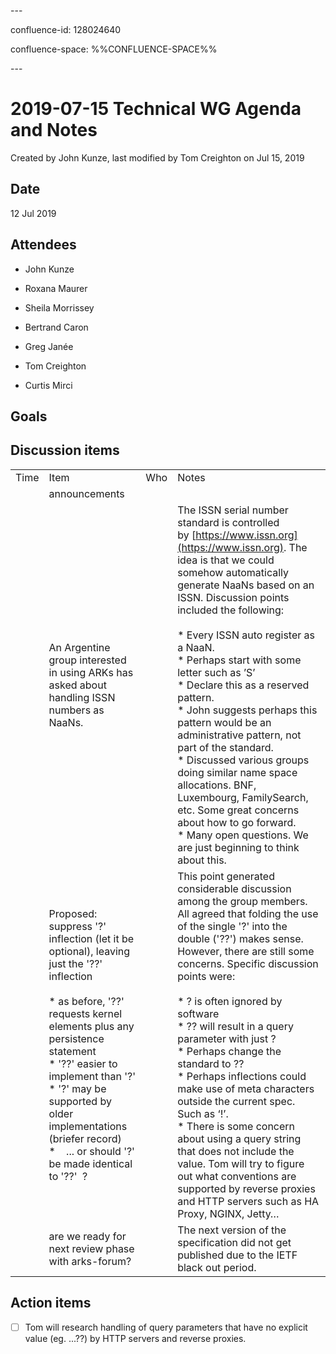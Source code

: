 \---

confluence-id: 128024640

confluence-space: %%CONFLUENCE-SPACE%%

\---

2019-07-15 Technical WG Agenda and Notes
========================================

Created by John Kunze, last modified by Tom Creighton on Jul 15, 2019

Date
----

12 Jul 2019

Attendees
---------

*   John Kunze
    
*   Roxana Maurer
*   Sheila Morrissey
    
*   Bertrand Caron
*   Greg Janée
*   Tom Creighton
*   Curtis Mirci

Goals
-----

Discussion items
----------------

|     |     |     |     |
| --- | --- | --- | --- |
| Time | Item | Who | Notes |
|     | announcements |     |     |
|     | An Argentine group interested in using ARKs has asked about handling ISSN numbers as NaaNs. |     | The ISSN serial number standard is controlled by [https://www.issn.org](https://www.issn.org). The idea is that we could somehow automatically generate NaaNs based on an ISSN. Discussion points included the following:<br><br>*   Every ISSN auto register as a NaaN.<br>*   Perhaps start with some letter such as ’S’<br>*   Declare this as a reserved pattern.<br>*   John suggests perhaps this pattern would be an administrative pattern, not part of the standard.<br>*   Discussed various groups doing similar name space allocations. BNF, Luxembourg, FamilySearch, etc. Some great concerns about how to go forward.<br>*   Many open questions. We are just beginning to think about this. |
|     | Proposed: suppress '?' inflection (let it be optional), leaving just the '??' inflection<br><br>*   as before, '??' requests kernel elements plus any persistence statement<br>*   '??' easier to implement than '?'<br>*   '?' may be supported by older implementations (briefer record)<br>*      ... or should '?' be made identical to '??'  ? |     | This point generated considerable discussion among the group members. All agreed that folding the use of the single '?' into the double ('??') makes sense. However, there are still some concerns. Specific discussion points were:<br><br>*   ? is often ignored by software<br>*   ?? will result in a query parameter with just ?<br>*   Perhaps change the standard to ??<br>*   Perhaps inflections could make use of meta characters outside the current spec. Such as ‘!’.<br>*   There is some concern about using a query string that does not include the value. Tom will try to figure out what conventions are supported by reverse proxies and HTTP servers such as HA Proxy, NGINX, Jetty… |
|     | are we ready for next review phase with arks-forum? |     | The next version of the specification did not get published due to the IETF black out period. |

Action items
------------

- [ ] Tom will research handling of query parameters that have no explicit value (eg. ...??) by HTTP servers and reverse proxies.